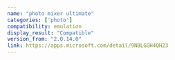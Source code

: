```yaml
---
name: "photo mixer ultimate"
categories: ['photo']
compatibility: emulation
display_result: "Compatible"
version_from: "2.0.14.0"
link: https://apps.microsoft.com/detail/9NBLGGH4QH23
---
```

